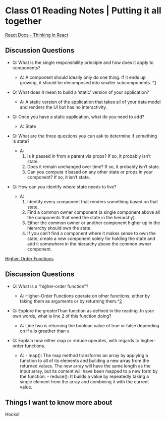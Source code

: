 # Class 01 Reading Notes | Putting it all together

[React Docs - Thinking in React](https://reactjs.org/docs/thinking-in-react.html)

## Discussion Questions

- Q: What is the single responsibility principle and how does it apply to components?

  - A: A component should ideally only do one thing. If it ends up growing, it should be decomposed into smaller subcomponents. ^[1](https://reactjs.org/docs/thinking-in-react.html)

- Q: What does it mean to build a ‘static’ version of your application?

  - A: A static version of the application that takes all of your data model and renders the UI but has no interactivity.

- Q: Once you have a static application, what do you need to add?

  - A: State

- Q: What are the three questions you can ask to determine if something is state?

  - A:
    1. Is it passed in from a parent via props? If so, it probably isn’t state.
    2. Does it remain unchanged over time? If so, it probably isn’t state.
    3. Can you compute it based on any other state or props in your component? If so, it isn’t state.

- Q: How can you identify where state needs to live?

  - A:
    1. Identify every component that renders something based on that state.
    2. Find a common owner component (a single component above all the components that need the state in the hierarchy).
    3. Either the common owner or another component higher up in the hierarchy should own the state.
    4. If you can’t find a component where it makes sense to own the state, create a new component solely for holding the state and add it somewhere in the hierarchy above the common owner component.

[Higher-Order Functions](https://eloquentjavascript.net/05_higher_order.html#h_xxCc98lOBK)

## Discussion Questions

- Q: What is a “higher-order function”?

  - A: Higher-Order Functions operate on other functions, either by taking them as arguments or by returning them.^[2](https://eloquentjavascript.net/05_higher_order.html#h_xxCc98lOBK)

- Q: Explore the greaterThan function as defined in the reading. In your own words, what is line 2 of this function doing?

  - A: Line two is returning the boolean value of true or false depending on if `m` is greather than `n`

- Q: Explain how either map or reduce operates, with regards to higher-order functions.

  - A: - map(): The map method transforms an array by applying a function to all of its elements and building a new array from the returned values. The new array will have the same length as the input array, but its content will have been mapped to a new form by the function. - reduce(): It builds a value by repeatedly taking a single element from the array and combining it with the current value.

## Things I want to know more about

Hooks!
